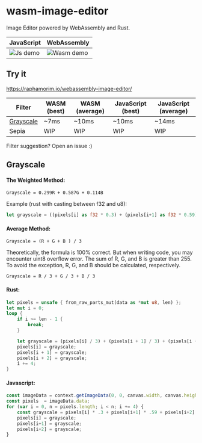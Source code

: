 # wasm-image-editor

Image Editor powered by WebAssembly and Rust.

| JavaScript | WebAssembly |
| --- | --- |
| ![Js demo](resources/javascript-demo.png) | ![Wasm demo](resources/wasm-demo.png) |

## Try it

https://raphamorim.io/webassembly-image-editor/

| Filter | WASM (best) | WASM (average) | JavaScript (best) |JavaScript (average) |
| --- | --- | --- | --- | --- |
| [Grayscale](#grayscale) | ~7ms | ~10ms | ~10ms | ~14ms |
| Sepia | WIP | WIP | WIP | WIP |

Filter suggestion? Open an issue :)

## Grayscale

#### The Weighted Method:

```
Grayscale = 0.299R + 0.587G + 0.114B
```

Example (rust with casting between f32 and u8):

```rust
let grayscale = ((pixels[i] as f32 * 0.3) + (pixels[i+1] as f32 * 0.59) + (pixels[i+2] as f32 * 0.11)) as u8;
```

#### Average Method:

```
Grayscale = (R + G + B ) / 3
```

Theoretically, the formula is 100% correct. But when writing code, you may encounter uint8 overflow error. The sum of R, G, and B is greater than 255. To avoid the exception, R, G, and B should be calculated, respectively.


```
Grayscale = R / 3 + G / 3 + B / 3
```

#### Rust:

```rust
let pixels = unsafe { from_raw_parts_mut(data as *mut u8, len) };
let mut i = 0;
loop {
    if i >= len - 1 {
        break;
    }

    let grayscale = (pixels[i] / 3) + (pixels[i + 1] / 3) + (pixels[i + 2] / 3);
    pixels[i] = grayscale;
    pixels[i + 1] = grayscale;
    pixels[i + 2] = grayscale;
    i += 4;
}
```

#### Javascript:

```javascript
const imageData = context.getImageData(0, 0, canvas.width, canvas.height);
const pixels  = imageData.data;
for (var i = 0, n = pixels.length; i < n; i += 4) {
    const grayscale = pixels[i] * .3 + pixels[i+1] * .59 + pixels[i+2] * .11;
    pixels[i] = grayscale;
    pixels[i+1] = grayscale;
    pixels[i+2] = grayscale;
}
```
